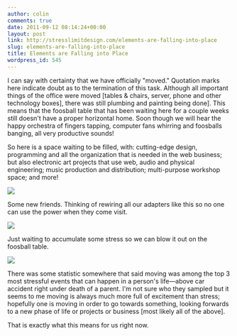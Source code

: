```yaml
---
author: colin
comments: true
date: 2011-09-12 08:14:24+00:00
layout: post
link: http://stresslimitdesign.com/elements-are-falling-into-place
slug: elements-are-falling-into-place
title: Elements are Falling into Place
wordpress_id: 545
---
```


I can say with certainty that we have officially "moved." Quotation marks here indicate doubt as to the termination of this task. Although all important things of the office were moved [tables & chairs, server, phone and other technology boxes], there was still plumbing and painting being done]. This means that the foosball table that has been waiting here for a couple weeks still doesn't have a proper horizontal home. Soon though we will hear the happy orchestra of fingers tapping, computer fans whirring and foosballs banging, all very productive sounds!

So here is a space waiting to be filled, with: cutting-edge design, programming and all the organization that is needed in the web business; but also electronic art projects that use web, audio and physical engineering; music production and distribution; multi-purpose workshop space; and more!

![](/assets/uploads/2011/09/new-office-empty-window-flare-674x379.jpg)<!-- more -->

Some new friends. Thinking of rewiring all our adapters like this so no one can use the power when they come visit.

![](/assets/uploads/2011/09/new-friends-674x379.jpg)

Just waiting to accumulate some stress so we can blow it out on the foosball table.

![](/assets/uploads/2011/09/foozball-674x379.jpg)

There was some statistic somewhere that said moving was among the top 3 most stressful events that can happen in a person's life—above car accident right under death of a parent. I'm not sure who they sampled but it seems to me moving is always much more full of excitement than stress; hopefully one is moving in order to go towards something, looking forwards to a new phase of life or projects or business [most likely all of the above].

That is exactly what this means for us right now.
